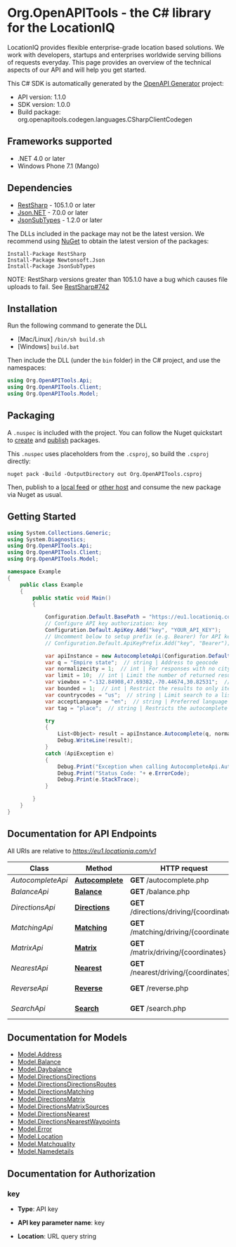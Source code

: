 # Org.OpenAPITools - the C# library for the LocationIQ

LocationIQ provides flexible enterprise-grade location based solutions. We work with developers, startups and enterprises worldwide serving billions of requests everyday. This page provides an overview of the technical aspects of our API and will help you get started.

This C# SDK is automatically generated by the [OpenAPI Generator](https://openapi-generator.tech) project:

- API version: 1.1.0
- SDK version: 1.0.0
- Build package: org.openapitools.codegen.languages.CSharpClientCodegen

## Frameworks supported


- .NET 4.0 or later
- Windows Phone 7.1 (Mango)

## Dependencies


- [RestSharp](https://www.nuget.org/packages/RestSharp) - 105.1.0 or later
- [Json.NET](https://www.nuget.org/packages/Newtonsoft.Json/) - 7.0.0 or later
- [JsonSubTypes](https://www.nuget.org/packages/JsonSubTypes/) - 1.2.0 or later

The DLLs included in the package may not be the latest version. We recommend using [NuGet](https://docs.nuget.org/consume/installing-nuget) to obtain the latest version of the packages:

```
Install-Package RestSharp
Install-Package Newtonsoft.Json
Install-Package JsonSubTypes
```

NOTE: RestSharp versions greater than 105.1.0 have a bug which causes file uploads to fail. See [RestSharp#742](https://github.com/restsharp/RestSharp/issues/742)

## Installation

Run the following command to generate the DLL

- [Mac/Linux] `/bin/sh build.sh`
- [Windows] `build.bat`

Then include the DLL (under the `bin` folder) in the C# project, and use the namespaces:

```csharp
using Org.OpenAPITools.Api;
using Org.OpenAPITools.Client;
using Org.OpenAPITools.Model;

```


## Packaging

A `.nuspec` is included with the project. You can follow the Nuget quickstart to [create](https://docs.microsoft.com/en-us/nuget/quickstart/create-and-publish-a-package#create-the-package) and [publish](https://docs.microsoft.com/en-us/nuget/quickstart/create-and-publish-a-package#publish-the-package) packages.

This `.nuspec` uses placeholders from the `.csproj`, so build the `.csproj` directly:

```
nuget pack -Build -OutputDirectory out Org.OpenAPITools.csproj
```

Then, publish to a [local feed](https://docs.microsoft.com/en-us/nuget/hosting-packages/local-feeds) or [other host](https://docs.microsoft.com/en-us/nuget/hosting-packages/overview) and consume the new package via Nuget as usual.


## Getting Started

```csharp
using System.Collections.Generic;
using System.Diagnostics;
using Org.OpenAPITools.Api;
using Org.OpenAPITools.Client;
using Org.OpenAPITools.Model;

namespace Example
{
    public class Example
    {
        public static void Main()
        {

            Configuration.Default.BasePath = "https://eu1.locationiq.com/v1";
            // Configure API key authorization: key
            Configuration.Default.ApiKey.Add("key", "YOUR_API_KEY");
            // Uncomment below to setup prefix (e.g. Bearer) for API key, if needed
            // Configuration.Default.ApiKeyPrefix.Add("key", "Bearer");

            var apiInstance = new AutocompleteApi(Configuration.Default);
            var q = "Empire state";  // string | Address to geocode
            var normalizecity = 1;  // int | For responses with no city value in the address section, the next available element in this order - city_district, locality, town, borough, municipality, village, hamlet, quarter, neighbourhood - from the address section will be normalized to city. Defaults to 1 for SDKs.
            var limit = 10;  // int | Limit the number of returned results. Default is 10. (optional)  (default to 10)
            var viewbox = "-132.84908,47.69382,-70.44674,30.82531";  // string | The preferred area to find search results.  To restrict results to those within the viewbox, use along with the bounded option. Tuple of 4 floats. Any two corner points of the box - `max_lon,max_lat,min_lon,min_lat` or `min_lon,min_lat,max_lon,max_lat` - are accepted in any order as long as they span a real box.  (optional) 
            var bounded = 1;  // int | Restrict the results to only items contained with the viewbox (optional) 
            var countrycodes = "us";  // string | Limit search to a list of countries. (optional) 
            var acceptLanguage = "en";  // string | Preferred language order for showing search results, overrides the value specified in the Accept-Language HTTP header. Defaults to en. To use native language for the response when available, use accept-language=native (optional) 
            var tag = "place";  // string | Restricts the autocomplete search results to elements of specific OSM class and type.  Example - To restrict results to only class place and type city: tag=place:city, To restrict the results to all of OSM class place: tag=place (optional) 

            try
            {
                List<Object> result = apiInstance.Autocomplete(q, normalizecity, limit, viewbox, bounded, countrycodes, acceptLanguage, tag);
                Debug.WriteLine(result);
            }
            catch (ApiException e)
            {
                Debug.Print("Exception when calling AutocompleteApi.Autocomplete: " + e.Message );
                Debug.Print("Status Code: "+ e.ErrorCode);
                Debug.Print(e.StackTrace);
            }

        }
    }
}
```

## Documentation for API Endpoints

All URIs are relative to *https://eu1.locationiq.com/v1*

Class | Method | HTTP request | Description
------------ | ------------- | ------------- | -------------
*AutocompleteApi* | [**Autocomplete**](docs/AutocompleteApi.md#autocomplete) | **GET** /autocomplete.php | 
*BalanceApi* | [**Balance**](docs/BalanceApi.md#balance) | **GET** /balance.php | 
*DirectionsApi* | [**Directions**](docs/DirectionsApi.md#directions) | **GET** /directions/driving/{coordinates} | Directions Service
*MatchingApi* | [**Matching**](docs/MatchingApi.md#matching) | **GET** /matching/driving/{coordinates} | Matching Service
*MatrixApi* | [**Matrix**](docs/MatrixApi.md#matrix) | **GET** /matrix/driving/{coordinates} | Matrix Service
*NearestApi* | [**Nearest**](docs/NearestApi.md#nearest) | **GET** /nearest/driving/{coordinates} | Nearest Service
*ReverseApi* | [**Reverse**](docs/ReverseApi.md#reverse) | **GET** /reverse.php | Reverse Geocoding
*SearchApi* | [**Search**](docs/SearchApi.md#search) | **GET** /search.php | Forward Geocoding


## Documentation for Models

 - [Model.Address](docs/Address.md)
 - [Model.Balance](docs/Balance.md)
 - [Model.Daybalance](docs/Daybalance.md)
 - [Model.DirectionsDirections](docs/DirectionsDirections.md)
 - [Model.DirectionsDirectionsRoutes](docs/DirectionsDirectionsRoutes.md)
 - [Model.DirectionsMatching](docs/DirectionsMatching.md)
 - [Model.DirectionsMatrix](docs/DirectionsMatrix.md)
 - [Model.DirectionsMatrixSources](docs/DirectionsMatrixSources.md)
 - [Model.DirectionsNearest](docs/DirectionsNearest.md)
 - [Model.DirectionsNearestWaypoints](docs/DirectionsNearestWaypoints.md)
 - [Model.Error](docs/Error.md)
 - [Model.Location](docs/Location.md)
 - [Model.Matchquality](docs/Matchquality.md)
 - [Model.Namedetails](docs/Namedetails.md)


## Documentation for Authorization


### key

- **Type**: API key

- **API key parameter name**: key
- **Location**: URL query string

